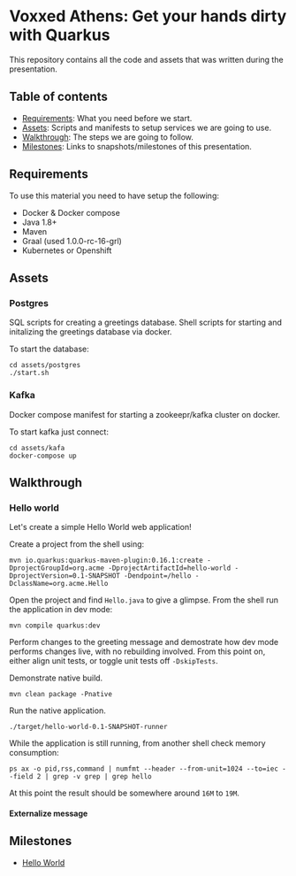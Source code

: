 # Voxxed Athens: Get your hands dirty with Quarkus

This repository contains all the code and assets that was written during the presentation.

## Table of contents
 - [Requirements](#Requirements): What you need before we start.
 - [Assets](#Assets): Scripts and manifests to setup services we are going to use.
 - [Walkthrough](#Walkthrough): The steps we are going to follow.
 - [Milestones](#Milestones): Links to snapshots/milestones of this presentation.

## Requirements
To use this material you need to have setup the following:

- Docker & Docker compose
- Java 1.8+
- Maven
- Graal (used 1.0.0-rc-16-grl)
- Kubernetes or Openshift

## Assets

### Postgres
SQL scripts for creating a greetings database.
Shell scripts for starting and initalizing the greetings database via docker.

To start the database:

    cd assets/postgres
    ./start.sh
    
    
### Kafka
Docker compose manifest for starting a zookeepr/kafka cluster on docker.

To start kafka just connect:

    cd assets/kafa
    docker-compose up

## Walkthrough

### Hello world
Let's create a simple Hello World web application!

Create a project from the shell using:

    mvn io.quarkus:quarkus-maven-plugin:0.16.1:create -DprojectGroupId=org.acme -DprojectArtifactId=hello-world -DprojectVersion=0.1-SNAPSHOT -Dendpoint=/hello -DclassName=org.acme.Hello

Open the project and find `Hello.java` to give a glimpse.
From the shell run the application in dev mode:

    mvn compile quarkus:dev

Perform changes to the greeting message and demostrate how dev mode performs changes live, with no rebuilding involved.
From this point on, either align unit tests, or toggle unit tests off `-DskipTests`.

Demonstrate native build.

    mvn clean package -Pnative
    
Run the native application.


    ./target/hello-world-0.1-SNAPSHOT-runner
    
While the application is still running, from another shell check memory consumption:

    ps ax -o pid,rss,command | numfmt --header --from-unit=1024 --to=iec --field 2 | grep -v grep | grep hello
    
At this point the result should be somewhere around `16M` to `19M`.

#### Externalize message




## Milestones
- [Hello World](https://github.com/iocanel/voxxed-athens-2019/tree/01-hello-world)
